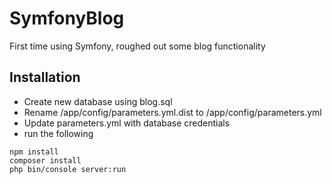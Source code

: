 # SymfonyBlog
First time using Symfony, roughed out some blog functionality

## Installation
* Create new database using blog.sql
* Rename /app/config/parameters.yml.dist to /app/config/parameters.yml
* Update parameters.yml with database credentials
* run the following
```
npm install
composer install
php bin/console server:run
```

